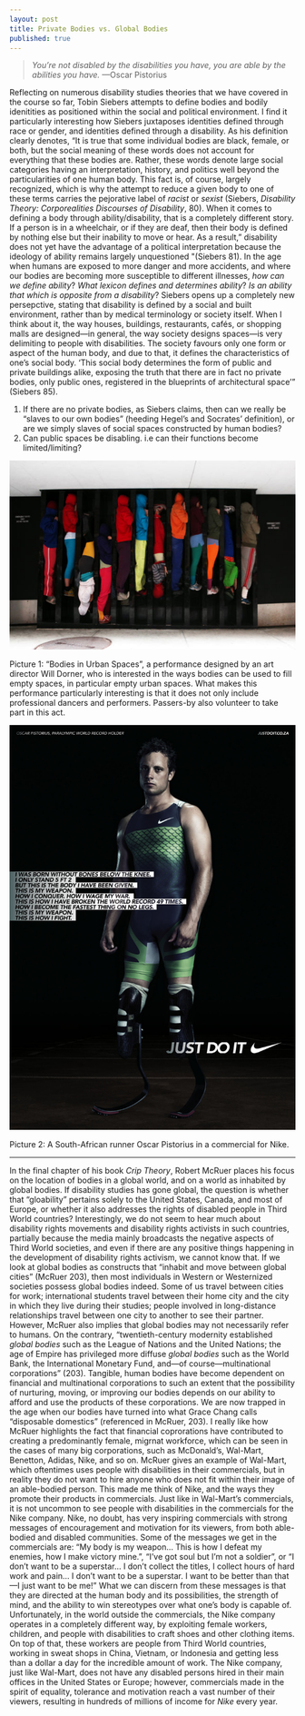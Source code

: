 ```yaml
---
layout: post
title: Private Bodies vs. Global Bodies
published: true
---
```


> *You’re not disabled by the disabilities you have, you are able by the
> abilities you have.* —Oscar Pistorius

<span class="versal r9">R</span>eflecting on numerous disability studies
theories that we have covered in the course so far, Tobin Siebers
attempts to define bodies and bodily idenitities as positioned within
the social and political environment. I find it particularly interesting
how Siebers juxtaposes identities defined through race or gender, and
identities defined through a disability. As his definition clearly
denotes, “It is true that some individual bodies are black, female, or
both, but the social meaning of these words does not account for
everything that these bodies are. Rather, these words denote large
social categories having an interpretation, history, and politics well
beyond the particularities of one human body. This fact is, of course,
largely recognized, which is why the attempt to reduce a given body to
one of these terms carries the pejorative label of *racist* or *sexist*
(Siebers, *Disability Theory: Corporealities Discourses of Disability*,
80). When it comes to defining a body through ability/disability, that
is a completely different story. If a person is in a wheelchair, or if
they are deaf, then their body is defined by nothing else but their
inability to move or hear. As a result,” disability does not yet have
the advantage of a political interpretation because the ideology of
ability remains largely unquestioned "(Siebers 81). In the age when
humans are exposed to more danger and more accidents, and where our
bodies are becoming more susceptible to different illnesses, *how can we
define ability*? *What lexicon defines and determines ability*? *Is an
ability that which is opposite from a disability*? Siebers opens up a
completely new persepctive, stating that disability is defined by a
social and built environment, rather than by medical terminology or
society itself. When I think about it, the way houses, buildings,
restaurants, cafés, or shopping malls are designed—in general, the way
society designs spaces—is very delimiting to people with disabilities.
The society favours only one form or aspect of the human body, and due
to that, it defines the characteristics of one’s social body. ‘This
social body determines the form of public and private buildings alike,
exposing the truth that there are in fact no private bodies, only public
ones, registered in the blueprints of architectural space’” (Siebers
85).

1.  If there are no private bodies, as Siebers claims, then can we
    really be “slaves to our own bodies” (heeding Hegel’s and Socrates’
    definition), or are we simply slaves of social spaces constructed by
    human bodies?
2.  Can public spaces be disabling. i.e can their functions
    become limited/limiting?

![bodies\_inspace.jpg](../img/bodies_inspace.jpg)

Picture 1: “Bodies in Urban Spaces”, a performance designed by an art
director Will Dorner, who is interested in the ways bodies can be used
to fill empty spaces, in particular empty urban spaces. What makes this
performance particularly interesting is that it does not only include
professional dancers and performers. Passers-by also volunteer to take
part in this act.

![oscar\_pistorius.jpg](../img/oscar_pistorius.jpg)

Picture 2: A South-African runner Oscar Pistorius in a commercial for
Nike.

*****
In the final chapter of his book *Crip Theory*, Robert McRuer places
his focus on the location of bodies in a global world, and on a world as
inhabited by global bodies. If disability studies has gone global, the
question is whether that “gloability” pertains solely to the United
States, Canada, and most of Europe, or whether it also addresses the
rights of disabled people in Third World countries? Interestingly, we do
not seem to hear much about disability rights movements and disability
rights activists in such countries, partially because the media mainly
broadcasts the negative aspects of Third World societies, and even if
there are any positive things happening in the development of disability
rights activism, we cannot know that. If we look at global bodies as
constructs that “inhabit and move between global cities” (McRuer 203),
then most individuals in Western or Westernized societies possess global
bodies indeed. Some of us travel between cities for work; international
students travel between their home city and the city in which they live
during their studies; people involved in long-distance relationships
travel between one city to another to see their partner. However, McRuer
also implies that global bodies may not necessarily refer to humans. On
the contrary, “twentieth-century modernity established *global bodies*
such as the League of Nations and the United Nations; the age of Empire
has privileged more diffuse *global bodies* such as the World Bank, the
International Monetary Fund, and—of course—multinational corporations”
(203). Tangible, human bodies have become dependent on financial and
multinational corporations to such an extent that the possibility of
nurturing, moving, or improving our bodies depends on our ability to
afford and use the products of these corporations. We are now trapped in
the age when our bodies have turned into what Grace Chang calls
“disposable domestics” (referenced in McRuer, 203). I really like how
McRuer highlights the fact that financial coprorations have
contributed to creating a predominantly female, migrnat workforce, which
can be seen in the cases of many big corporations, such as McDonald’s,
Wal-Mart, Benetton, Adidas, Nike, and so on. McRuer gives an example of
Wal-Mart, which oftentimes uses people with disabilities in their
commercials, but in reality they do not want to hire anyone who does not
fit within their image of an able-bodied person. This made me think of
Nike, and the ways they promote their products in commercials.
Just like in Wal-Mart’s commercials, it is not uncommon to see people
with disabilities in the commercials for the Nike company. Nike, no
doubt, has very inspiring commercials with strong messages of
encouragement and motivation for its viewers, from both able-bodied and
disabled communities. Some of the messages we get in the commercials
are: “My body is my weapon… This is how I defeat my enemies, how I make
victory mine.”, “I’ve got soul but I’m not a soldier”, or “I don’t want
to be a superstar… I don’t collect the titles, I collect hours of hard
work and pain… I don’t want to be a superstar. I want to be better than
that—I just want to be me!” What we can discern from these messages is
that they are directed at the human body and its possibilities, the
strength of mind, and the ability to win stereotypes over what one’s
body is capable of. Unfortunately, in the world outside the commercials,
the Nike company operates in a completely different way, by
exploiting female workers, children, and people with disabilities to craft
shoes and other clothing items. On top of that, these workers
are people from Third World countries, working in sweat shops in China,
Vietnam, or Indonesia and getting less than a dollar a day for the
incredible amount of work. The Nike company, just like Wal-Mart, does
not have any disabled persons hired in their main offices in the United
States or Europe; however, commercials made in the spirit of equality,
tolerance and motivation reach a vast number of their viewers, resulting
in hundreds of millions of income for *Nike* every year.
